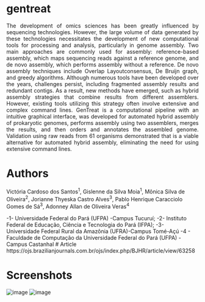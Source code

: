 # gentreat
<p align="justify"> The development of omics sciences has been greatly influenced by sequencing technologies. However, the large volume of data generated by these technologies necessitates the development of new computational tools for processing and analysis, particularly in genome assembly. Two main approaches are commonly used for assembly: reference-based assembly, which maps sequencing reads against a reference genome, and de novo assembly, which performs assembly without a reference. De novo assembly techniques include Overlap Layoutconsensus, De Bruijn graph, and greedy algorithms. Although numerous tools have been developed over the years, challenges persist, including fragmented assembly results and redundant contigs. As a result, new methods have emerged, such as hybrid assembly strategies that combine results from different assemblers. However, existing tools utilizing this strategy often involve extensive and complex command lines. GenTreat is a computational pipeline with an intuitive graphical interface, was developed for automated hybrid assembly of prokaryotic genomes, performs assembly using two assemblers, merges the results, and then orders and annotates the assembled genome. Validation using raw reads from 61 organisms demonstrated that is a viable alternative for automated hybrid assembly, eliminating the need for using extensive command lines.</p>

# Authors
<p>Victória Cardoso dos Santos<sup>1</sup>, Gislenne da Silva Moia<sup>1</sup>, Mônica Silva de Oliveira<sup>2</sup>, Jorianne Thyeska Castro Alves<sup>3</sup>, Pablo Henrique Caracciolo Gomes de Sá<sup>3</sup>, Adonney Allan de Oliveira Veras<sup>4</sup></p>
-1- Universidade Federal do Pará (UFPA) -Campus Tucuruí; -2- Instituto Federal de Educação, Ciência e Tecnologia do Pará (IFPA); -3- Universidade Federal Rural da Amazônia (UFRA)-Campus Tomé-Açú
-4 - Faculdade de Computação da Universidade Federal do Pará (UFPA) -Campus Castanhal
# Article 
https://ojs.brazilianjournals.com.br/ojs/index.php/BJHR/article/view/63258

# Screenshots
![image](https://github.com/allanverasce/gentreat/assets/25986290/84241434-7534-43de-89c8-8a826a0946dd)
![image](https://github.com/allanverasce/gentreat/assets/25986290/50520435-3507-4c45-ac7c-4c862266d06e)


